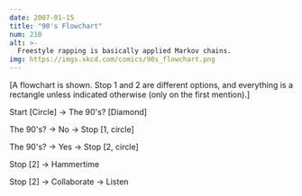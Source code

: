 ```yaml
---
date: 2007-01-15
title: "90's Flowchart"
num: 210
alt: >-
  Freestyle rapping is basically applied Markov chains.
img: https://imgs.xkcd.com/comics/90s_flowchart.png
---
```

[A flowchart is shown. Stop 1 and 2 are different options, and everything is a rectangle unless indicated otherwise (only on the first mention).]

Start [Circle] → The 90's? [Diamond]

The 90's? → No → Stop [1, circle]

The 90's? → Yes → Stop [2, circle]

Stop [2] → Hammertime

Stop [2] → Collaborate → Listen